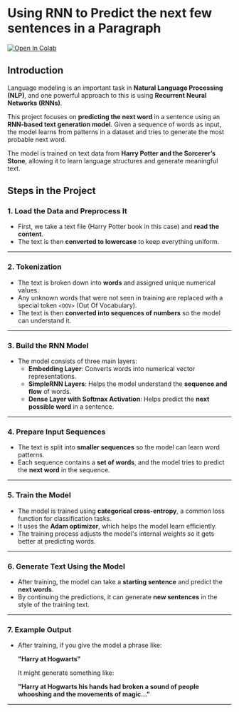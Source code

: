 # **Using RNN to Predict the next few sentences in a Paragraph**

[![Open In Colab](https://colab.research.google.com/assets/colab-badge.svg)](https://colab.research.google.com/github/gowtamyreddy/NLP/blob/main/RNN.ipynb)

## **Introduction**
Language modeling is an important task in **Natural Language Processing (NLP)**, and one powerful approach to this is using **Recurrent Neural Networks (RNNs)**. 

This project focuses on **predicting the next word** in a sentence using an **RNN-based text generation model**. Given a sequence of words as input, the model learns from patterns in a dataset and tries to generate the most probable next word.

The model is trained on text data from **Harry Potter and the Sorcerer’s Stone**, allowing it to learn language structures and generate meaningful text. 



## **Steps in the Project**

### **1. Load the Data and Preprocess It**
- First, we take a text file (Harry Potter book in this case) and **read the content**.
- The text is then **converted to lowercase** to keep everything uniform.

---

### **2. Tokenization**
- The text is broken down into **words** and assigned unique numerical values.
- Any unknown words that were not seen in training are replaced with a special token `<OOV>` (Out Of Vocabulary).
- The text is then **converted into sequences of numbers** so the model can understand it.

---

### **3. Build the RNN Model**
- The model consists of three main layers:
  - **Embedding Layer**: Converts words into numerical vector representations.
  - **SimpleRNN Layers**: Helps the model understand the **sequence and flow** of words.
  - **Dense Layer with Softmax Activation**: Helps predict the **next possible word** in a sentence.

---

### **4. Prepare Input Sequences**
- The text is split into **smaller sequences** so the model can learn word patterns.
- Each sequence contains a **set of words**, and the model tries to predict the **next word** in the sequence.

---

### **5. Train the Model**
- The model is trained using **categorical cross-entropy**, a common loss function for classification tasks.
- It uses the **Adam optimizer**, which helps the model learn efficiently.
- The training process adjusts the model's internal weights so it gets better at predicting words.

---

### **6. Generate Text Using the Model**
- After training, the model can take a **starting sentence** and predict the **next words**.
- By continuing the predictions, it can generate **new sentences** in the style of the training text.

---

### **7. Example Output**
- After training, if you give the model a phrase like:
  
  **"Harry at Hogwarts"**
  
  It might generate something like:

  **"Harry at Hogwarts his hands had broken a sound of people whooshing and the movements of magic..."**

---


